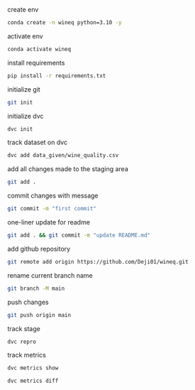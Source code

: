 create env

```bash
conda create -n wineq python=3.10 -y
```

activate env

```bash
conda activate wineq
```

install requirements

```bash
pip install -r requirements.txt
```

initialize git

```bash
git init
```

initialize dvc

```bash
dvc init
```

track dataset on dvc

```bash
dvc add data_given/wine_quality.csv
```

add all changes made to the staging area

```bash
git add .
```

commit changes with message

```bash
git commit -m "first commit"
```

one-liner update for readme

```bash
git add . && git commit -m "update README.md"
```

add github repository

```bash
git remote add origin https://github.com/Deji01/wineq.git
```

rename current branch name

```bash
git branch -M main
```

push changes

```bash
git push origin main
```

track stage

```bash
dvc repro
```

track metrics

```bash
dvc metrics show
```

```bash
dvc metrics diff
```
